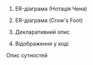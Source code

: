 1. ER-діаграма (Нотація Чена)

2. ER-діаграма (Crow's Foot)

3. Декларативний опис

4. Відображення у коді

Опис сутностей